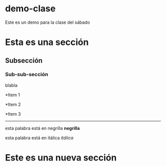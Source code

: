 # demo-clase
Este es un demo para la clase del sábado


# Esta es una sección

## Subsección

### Sub-sub-sección

blabla

*Item 1

*Item 2

*Item 3

---
esta palabra está en negrilla **negrilla**

esta palabra está en itálica *itálica*

# Este es una nueva sección


